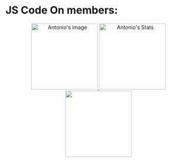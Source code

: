 # JS Code On members:
<p align="center" height="180em">
  <a href="https://github.com/jscodeon" class="rich-diff-level-one">
    <img src="https://avatars.githubusercontent.com/u/13443750?v=4" alt="Antonio's image" height="180em">
    <img src="https://github-readme-stats.vercel.app/api?username=metantonio&show_icons=true&theme=dark" alt="Antonio's Stats" height="180em">
    <img height="180em" src="https://github-readme-stats.vercel.app/api/top-langs/?username=metantonio&exclude_repo=KNN-Image-Classification&show_icons=true&hide_border=false&layout=compact&langs_count=8&theme=dark"/>
  </a>
</p>
